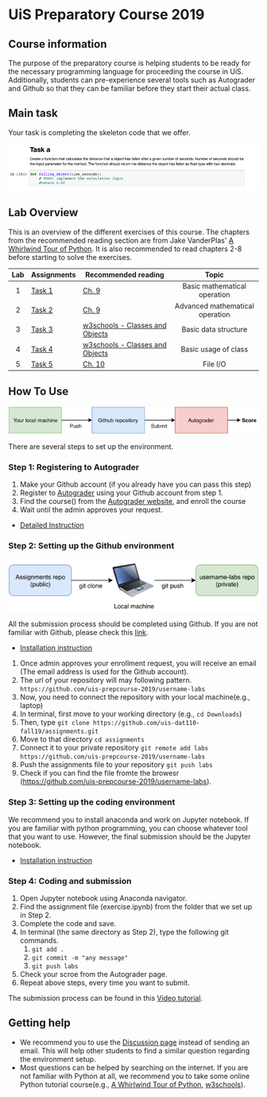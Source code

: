 # UiS Preparatory Course 2019

## Course information
The purpose of the preparatory course is helping students to be ready for the necessary programming language for proceeding the course in UiS. Additionally, students can pre-experience several tools such as Autograder and Github so that they can be familiar before they start their actual class.
## Main task
Your task is completing the skeleton code that we offer.

![SampleCode](/images/sample-code.png)

## Lab Overview
This is an overview of the different exercises of this course. The chapters from the recommended reading section are from Jake VanderPlas' [A Whirlwind Tour of Python](https://jakevdp.github.io/WhirlwindTourOfPython/index.html). It is also recommended to read chapters 2-8 before starting to solve the exercises.

| Lab | Assignments                                                                                              |  Recommended reading                                                                    | Topic |
| :-: | -------------------------------------------------------------------------------------------------- | -------------------------------------------------------------------------------------- |:-:|
|  1  | [Task 1](https://github.com/uis-prepcourse-2019/assignments/blob/master/exercise/exercise.ipynb) |  [Ch. 9](https://jakevdp.github.io/WhirlwindTourOfPython/08-defining-functions.html)| Basic mathematical operation |
|  2  | [Task 2](https://github.com/uis-prepcourse-2019/assignments/blob/master/exercise/exercise.ipynb) |  [Ch. 9](https://jakevdp.github.io/WhirlwindTourOfPython/08-defining-functions.html)| Advanced mathematical operation |
|  3  | [Task 3](https://github.com/uis-prepcourse-2019/assignments/blob/master/exercise/exercise.ipynb)   |  [w3schools - Classes and Objects](https://www.w3schools.com/python/python_classes.asp) | Basic data structure |
|  4  | [Task 4](https://github.com/uis-prepcourse-2019/assignments/blob/master/exercise/exercise.ipynb)                                |  [w3schools - Classes and Objects](https://www.w3schools.com/python/python_classes.asp) | Basic usage of class |
|  5  | [Task 5](https://github.com/uis-prepcourse-2019/assignments/blob/master/exercise/exercise.ipynb)                                  |  [Ch. 10](https://jakevdp.github.io/WhirlwindTourOfPython/09-errors-and-exceptions.html)| File I/O |


## How To Use
![Diagram](/images/preparatory-course-diagram.png)

There are several steps to set up the environment.
### Step 1: Registering to Autograder
1. Make your Github account (if you already have you can pass this step)
1. Register to [Autograder](https://ag3.ux.uis.no) using your Github account from step 1.
1. Find the course() from the [Autograder website](https://ag3.ux.uis.no/app/student/enroll), and enroll the course
1. Wait until the admin approves your request.
* [Detailed Instruction](https://github.com/uis-prepcourse-2019/course-info/blob/master/autograder-registration.md)

### Step 2: Setting up the Github environment
![Diagram](/images/github.png)

All the submission process should be completed using Github. If you are not familiar with Github, please check this [link](https://guides.github.com/introduction/git-handbook/). 

* [Installation instruction](https://github.com/uis-prepcourse-2019/course-info/blob/master/github.md)

1. Once admin approves your enrollment request, you will receive an email (The email address is used for the Github account).
1. The url of your repository will may following pattern.
`https://github.com/uis-prepcourse-2019/username-labs`
1. Now, you need to connect the repository with your local machine(e.g., laptop)
1. In terminal, first move to your working directory (e.g., `cd Downloads`)
1. Then, type `git clone https://github.com/uis-dat110-fall19/assignments.git`
1. Move to that directory `cd assignments`
1. Connect it to your private repository `git remote add labs https://github.com/uis-prepcourse-2019/username-labs` 
1. Push the assignments file to your repository `git push labs`
1. Check if you can find the file fromte the browesr (https://github.com/uis-prepcourse-2019/username-labs).



### Step 3: Setting up the coding environment 
We recommend you to install anaconda and work on Jupyter notebook. If you are familiar with python programming, you can choose whatever tool that you want to use. However, the final submission should be the Jupyter notebook.
* [Installation instruction](https://github.com/uis-prepcourse-2019/course-info/blob/master/environment.md#anaconda)

### Step 4: Coding and submission
1. Open Jupyter notebook using Anaconda navigator.
1. Find the assignment file (exercise.ipynb) from the folder that we set up in Step 2.
1. Complete the code and save.
1. In terminal (the same directory as Step 2), type the following git commands.
    1. `git add .`
    1. `git commit -m "any message"`
    1. `git push labs`
1. Check your scroe from the Autograder page.
1. Repeat above steps, every time you want to submit.


The submission process can be found in this [Video tutorial](https://vimeo.com/346381570).


## Getting help
* We recommend you to use the [Discussion page](https://github.com/orgs/uis-prepcourse-2019/teams/discussion) instead of sending an email. This will help other students to find a similar question regarding the environment setup.
* Most questions can be helped by searching on the internet. If you are not familiar with Python at all, we recommend you to take some online Python tutorial course(e.g., [A Whirlwind Tour of Python](https://jakevdp.github.io/WhirlwindTourOfPython/index.html), [w3schools](https://www.w3schools.com/python/default.asp)).

